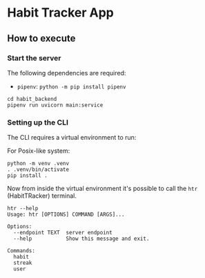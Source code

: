 # Habit Tracker App

## How to execute

### Start the server

The following dependencies are required:
- `pipenv`: `python -m pip install pipenv`

```commandline
cd habit_backend
pipenv run uvicorn main:service
```

### Setting up the CLI

The CLI requires a virtual environment to run:

For Posix-like system:

```commandline
python -m venv .venv
. .venv/bin/activate
pip install .
```

Now from inside the virtual environment it's possible to call the `htr` (HabitTRacker) terminal.

```commandline
htr --help
Usage: htr [OPTIONS] COMMAND [ARGS]...

Options:
  --endpoint TEXT  server endpoint
  --help           Show this message and exit.

Commands:
  habit
  streak
  user
```

